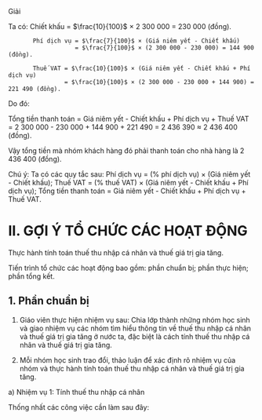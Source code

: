 Giải

Ta có:    Chiết khấu = $\frac{10}{100}$ × 2 300 000 = 230 000 (đồng).

           Phí dịch vụ = $\frac{7}{100}$ × (Giá niêm yết - Chiết khấu)
                       = $\frac{7}{100}$ × (2 300 000 - 230 000) = 144 900 (đồng).

           Thuế VAT = $\frac{10}{100}$ × (Giá niêm yết - Chiết khấu + Phí dịch vụ)
                    = $\frac{10}{100}$ × (2 300 000 - 230 000 + 144 900) = 221 490 (đồng).

Do đó:

Tổng tiền thanh toán = Giá niêm yết - Chiết khấu + Phí dịch vụ + Thuế VAT
                     = 2 300 000 - 230 000 + 144 900 + 221 490 = 2 436 390 ≈ 2 436 400 (đồng).

Vậy tổng tiền mà nhóm khách hàng đó phải thanh toán cho nhà hàng là 2 436 400 (đồng).

Chú ý: Ta có các quy tắc sau:
       Phí dịch vụ = (% phí dịch vụ) × (Giá niêm yết - Chiết khấu);
       Thuế VAT = (% thuế VAT) × (Giá niêm yết - Chiết khấu + Phí dịch vụ);
       Tổng tiền thanh toán = Giá niêm yết - Chiết khấu + Phí dịch vụ + Thuế VAT.

# II. GỢI Ý TỔ CHỨC CÁC HOẠT ĐỘNG

Thực hành tính toán thuế thu nhập cá nhân và thuế giá trị gia tăng.

Tiến trình tổ chức các hoạt động bao gồm: phần chuẩn bị; phần thực hiện; phần tổng kết.

## 1. Phần chuẩn bị

1. Giáo viên thực hiện nhiệm vụ sau: Chia lớp thành những nhóm học sinh và giao nhiệm vụ các nhóm tìm hiểu thông tin về thuế thu nhập cá nhân và thuế giá trị gia tăng ở nước ta, đặc biệt là cách tính thuế thu nhập cá nhân và thuế giá trị gia tăng.

2. Mỗi nhóm học sinh trao đổi, thảo luận để xác định rõ nhiệm vụ của nhóm và thực hành tính toán thuế thu nhập cá nhân và thuế giá trị gia tăng.

a) Nhiệm vụ 1: Tính thuế thu nhập cá nhân

Thống nhất các công việc cần làm sau đây: